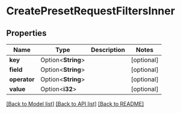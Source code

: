 # CreatePresetRequestFiltersInner

## Properties

Name | Type | Description | Notes
------------ | ------------- | ------------- | -------------
**key** | Option<**String**> |  | [optional]
**field** | Option<**String**> |  | [optional]
**operator** | Option<**String**> |  | [optional]
**value** | Option<**i32**> |  | [optional]

[[Back to Model list]](../README.md#documentation-for-models) [[Back to API list]](../README.md#documentation-for-api-endpoints) [[Back to README]](../README.md)


